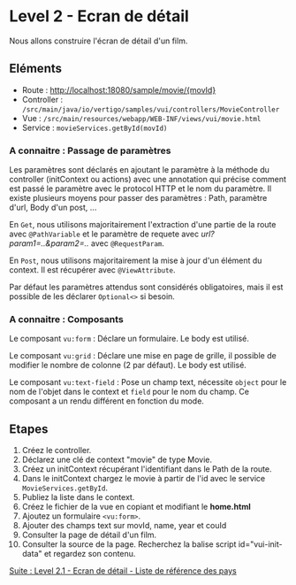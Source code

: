 # Level 2 - Ecran de détail

Nous allons construire l'écran de détail d'un film.

## Eléments

- Route : [http://localhost:18080/sample/movie/{movId}](http://localhost:18080/sample/movie/3700000)
- Controller : `/src/main/java/io/vertigo/samples/vui/controllers/MovieController`
- Vue : `/src/main/resources/webapp/WEB-INF/views/vui/movie.html`
- Service : `movieServices.getById(movId)`

### A connaitre : Passage de paramètres

Les paramètres sont déclarés en ajoutant le paramètre à la méthode du controller (initContext ou actions) 
avec une annotation qui précise comment est passé le paramètre avec le protocol HTTP et le nom du paramètre.
Il existe plusieurs moyens pour passer des paramètres : Path, paramètre d'url, Body d'un post, ...

En `Get`, nous utilisons majoritairement l'extraction d'une partie de la route avec `@PathVariable` et le paramètre de requete avec *url?param1=..&param2=..* avec `@RequestParam`.

En `Post`, nous utilisons majoritairement la mise à jour d'un élément du context. Il est récupérer avec `@ViewAttribute`.

Par défaut les paramètres attendus sont considérés obligatoires, mais il est possible de les déclarer `Optional<>` si besoin.

### A connaitre : Composants

Le composant `vu:form` : Déclare un formulaire. Le body est utilisé.

Le composant `vu:grid` : Déclare une mise en page de grille, il possible de modifier le nombre de colonne (2 par défaut). Le body est utilisé.

Le composant `vu:text-field` : Pose un champ text, nécessite `object` pour le nom de l'objet dans le context et `field` pour le nom du champ. 
Ce composant a un rendu différent en fonction du mode.


## Etapes

1. Créez le controller.
1. Déclarez une clé de context "movie" de type Movie.
2. Créez un initContext récupérant l'identifiant dans le Path de la route.
3. Dans le initContext chargez le movie à partir de l'id avec le service `MovieServices.getById`.
4. Publiez la liste dans le context.
5. Créez le fichier de la vue en copiant et modifiant le **home.html**
6. Ajoutez un formulaire `<vu:form>`.
7. Ajouter des champs text sur movId, name, year et couId
8. Consulter la page de détail d'un film.
9. Consulter la source de la page. Recherchez la balise script id="vui-init-data" et regardez son contenu.

[Suite : Level 2.1 - Ecran de détail - Liste de référence des pays](./Level2.1.md)

